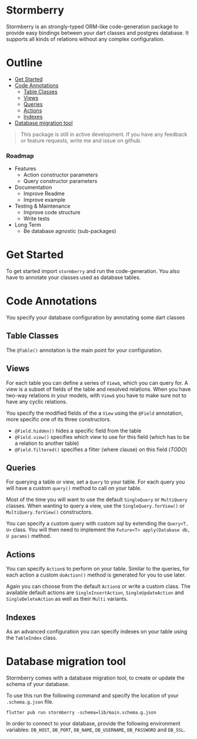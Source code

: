 
# Stormberry

Stormberry is an strongly-typed ORM-like code-generation package to provide easy bindings between your dart classes and postgres database.
It supports all kinds of relations without any complex configuration.

# Outline

- [Get Started](#get-started)
- [Code Annotations](#code-annotations)
    - [Table Classes](#table-classes)
    - [Views](#views)
    - [Queries](#queries)
    - [Actions](#actions)
    - [Indexes](#indexes)
- [Database migration tool](#database-migration-tool)

> This package is still in active development. If you have any feedback or feature requests, write me and issue on github.

### Roadmap

- Features
    - Action constructor parameters
    - Query constructor parameters
- Documentation
    - Improve Readme
    - Improve example
- Testing & Maintenance
    - Improve code structure
    - Write tests
- Long Term
    - Be database agnostic (sub-packages)

# Get Started

To get started import `stormberry` and run the code-generation.
You also have to annotate your classes used as database tables.

# Code Annotations

You specify your database configuration by annotating some dart classes

## Table Classes

The `@Table()` annotation is the main point for your configuration.

## Views

For each table you can define a series of `View`s, which you can query for. A view is a subset of fields of the table and resolved relations.
When you have two-way relations in your models, with `View`s you have to make sure not to have any cyclic relations.

You specify the modified fields of the a `View` using the `@Field` annotation, more specific one of its three constructors.

- `@Field.hidden()` hides a specific field from the table
- `@Field.view()` specifies which view to use for this field (which has to be a relation to another table)
- `@Field.filtered()` specifies a filter (where clause) on this field (*TODO*)

## Queries

For querying a table or view, set a `Query` to your table. 
For each query you will have a custom `query()` method to call on your table.

Most of the time you will want to use the default `SingleQuery` or `MultiQuery` classes.
When wanting to query a view, use the `SingleQuery.forView()` or `MultiQuery.forView()` constructors.

You can specify a custom query with custom sql by extending the `Query<T, U>` class. 
You will then need to implement the `Future<T> apply(Database db, U params)` method.

## Actions

You can specify `Action`s to perform on your table. 
Similar to the queries, for each action a custom `doAction()` method is generated for you to use later.

Again you can choose from the default `Action`s or write a custom class. 
The available default actions are `SingleInsertAction`, `SingleUpdateAction` and `SingleDeleteAction` as well as their `Multi` variants.

## Indexes

As an advanced configuration you can specify indexes on your table using the `TableIndex` class.

# Database migration tool

Stormberry comes with a database migration tool, to create or update the schema of your database.

To use this run the following command and specify the location of your `.schema.g.json` file.
```
flutter pub run stormberry -schema=lib/main.schema.g.json
```

In order to connect to your database, provide the following environment variables: `DB_HOST`, `DB_PORT`, `DB_NAME`, `DB_USERNAME`, `DB_PASSWORD` and `DB_SSL`. 
